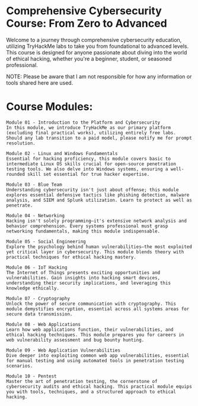 
# Comprehensive Cybersecurity Course: From Zero to Advanced

Welcome to a journey through comprehensive cybersecurity education, utilizing TryHackMe labs to take you from foundational to advanced levels. This course is designed for anyone passionate about diving into the world of ethical hacking, whether you're a beginner, student, or seasoned professional.

NOTE: Please be aware that I am not responsible for how any information or tools shared here are used.

# Course Modules:

    Module 01 - Introduction to the Platform and Cybersecurity
    In this module, we introduce TryHackMe as our primary platform (excluding final practical works), utilizing entirely free labs. Should any lab transition to a paid model, please notify me for prompt resolution.

    Module 02 - Linux and Windows Fundamentals
    Essential for hacking proficiency, this module covers basic to intermediate Linux OS skills crucial for open-source penetration testing tools. We also delve into Windows systems, ensuring a well-rounded skill set essential for true hacker expertise.

    Module 03 - Blue Team
    Understanding cybersecurity isn't just about offense; this module explores essential defensive tactics like phishing detection, malware analysis, and SIEM and Splunk utilization. Learn to protect as well as penetrate.

    Module 04 - Networking
    Hacking isn't solely programming—it's extensive network analysis and behavior comprehension. Every systems professional must grasp networking fundamentals, making this module indispensable.

    Module 05 - Social Engineering
    Explore the psychology behind human vulnerabilities—the most exploited yet critical layer in cybersecurity. This module blends theory with practical techniques for ethical hacking mastery.

    Module 06 - IoT Hacking
    The Internet of Things presents exciting opportunities and vulnerabilities. Gain insights into hacking smart devices, understanding their security implications, and leveraging this knowledge ethically.

    Module 07 - Cryptography
    Unlock the power of secure communication with cryptography. This module demystifies encryption, essential across all systems areas for secure data transmission.

    Module 08 - Web Applications
    Learn how web applications function, their vulnerabilities, and ethical hacking techniques. This module prepares you for careers in web vulnerability assessment and bug bounty hunting.

    Module 09 - Web Application Vulnerabilities
    Dive deeper into exploiting common web app vulnerabilities, essential for manual testing and using automated tools in penetration testing scenarios.

    Module 10 - Pentest
    Master the art of penetration testing, the cornerstone of cybersecurity audits and ethical hacking. This practical module equips you with tools, techniques, and a structured approach to ethical hacking.
